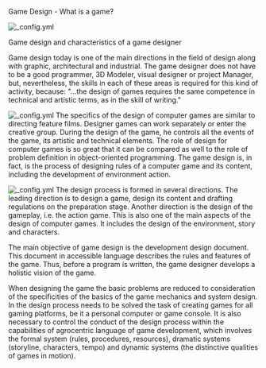 Game Design - What is a game?

![_config.yml](http://i.embed.ly/1/display/resize?key=1e6a1a1efdb011df84894040444cdc60&url=http%3A%2F%2Fpbs.twimg.com%2Fmedia%2FB0bIeguCEAA3opM.png)

Game design and characteristics of a game designer

Game design today is one of the main directions in the field of design along with graphic, architectural and industrial. The game designer does not have to be a good programmer, 3D Modeler, visual designer or project Manager, but, nevertheless, the skills in each of these areas is required for this kind of activity, because: "...the design of games requires the same competence in technical and artistic terms, as in the skill of writing."


![_config.yml](http://static.businessinsider.com/image/576d8f6ddd089531228b47a8/image.gif)
The specifics of the design of computer games are similar to directing feature films. Designer games can work separately or enter the creative group. During the design of the game, he controls all the events of the game, its artistic and technical elements. The role of design for computer games is so great that it can be compared as well to the role of problem definition in object-oriented programming. The game design is, in fact, is the process of designing rules of a computer game and its content, including the development of environment action.

![_config.yml](http://static.businessinsider.com/image/576d8f6ddd089531228b47a9/image.gif)
The design process is formed in several directions. The leading direction is to design a game, design its content and drafting regulations on the preparation stage. Another direction is the design of the gameplay, i.e. the action game. This is also one of the main aspects of the design of computer games. It includes the design of the environment, story and characters.

The main objective of game design is the development design document. This document in accessible language describes the rules and features of the game. Thus, before a program is written, the game designer develops a holistic vision of the game.

When designing the game the basic problems are reduced to consideration of the specificities of the basics of the game mechanics and system design. In the design process needs to be solved the task of creating games for all gaming platforms, be it a personal computer or game console. It is also necessary to control the conduct of the design process within the capabilities of agrocentric language of game development, which involves the formal system (rules, procedures, resources), dramatic systems (storyline, characters, tempo) and dynamic systems (the distinctive qualities of games in motion).
